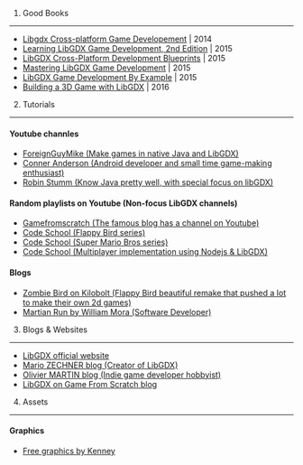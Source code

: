 1. Good Books
---------------------

* [Libgdx Cross-platform Game Developement](https://www.packtpub.com/game-development/libgdx-cross-platform-game-development-cookbook) | 2014
* [Learning LibGDX Game Development, 2nd Edition](https://www.packtpub.com/game-development/learning-libgdx-game-development-second-edition) | 2015
* [LibGDX Cross-Platform Development Blueprints](https://www.packtpub.com/game-development/libgdx-cross-platform-development-blueprints) | 2015
* [Mastering LibGDX Game Development](https://www.packtpub.com/game-development/mastering-libgdx-game-development) | 2015
* [LibGDX Game Development By Example](https://www.packtpub.com/game-development/libgdx-game-development-example) | 2015
* [Building a 3D Game with LibGDX](https://www.packtpub.com/game-development/building-3d-game-libgdx) | 2016


2. Tutorials
---------------------

#### Youtube channles
* [ForeignGuyMike (Make games in native Java and LibGDX)](https://www.youtube.com/user/ForeignGuyMike)
* [Conner Anderson (Android developer and small time game-making enthusiast)](https://www.youtube.com/user/samich15)
* [Robin Stumm (Know Java pretty well, with special focus on libGDX)](https://www.youtube.com/user/dermetfan/)

#### Random playlists on Youtube (Non-focus LibGDX channels)
* [Gamefromscratch (The famous blog has a channel on Youtube)](https://www.youtube.com/playlist?list=PLS9MbmO_ssyCZ9Tjfay2tOQoaOVoG59Iy)
* [Code School (Flappy Bird series)](https://www.youtube.com/playlist?list=PLZm85UZQLd2TPXpUJfDEdWTSgszionbJy)
* [Code School (Super Mario Bros series)](https://www.youtube.com/playlist?list=PLZm85UZQLd2SXQzsF-a0-pPF6IWDDdrXt)
* [Code School (Multiplayer implementation using Nodejs & LibGDX)](https://www.youtube.com/playlist?list=PLZm85UZQLd2Qh6r7jxBKPuB4hl-Xw5uZT)

#### Blogs
* [Zombie Bird on Kilobolt (Flappy Bird beautiful remake that pushed a lot to make their own 2d games)](http://www.kilobolt.com/zombie-bird-tutorial-flappy-bird-remake.html)
* [Martian Run by William Mora (Software Developer)](http://williammora.com/martianrun-opensource-libgdx-game)


3. Blogs & Websites
---------------------

* [LibGDX official website](https://libgdx.badlogicgames.com/)
* [Mario ZECHNER blog (Creator of LibGDX)](http://www.badlogicgames.com/wordpress/)
* [Olivier MARTIN blog (Indie game developer hobbyist)](http://gameover.co.in/tag/libgdx/)
* [LibGDX on Game From Scratch blog](http://www.gamefromscratch.com/?tag=/LibGDX)


4. Assets
---------------------

#### Graphics
* [Free graphics by Kenney](http://www.kenney.nl/)



